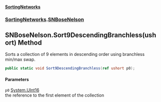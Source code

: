 #### [SortingNetworks](./index.md 'index')
### [SortingNetworks](./SortingNetworks.md 'SortingNetworks').[SNBoseNelson](./SortingNetworks-SNBoseNelson.md 'SortingNetworks.SNBoseNelson')
## SNBoseNelson.Sort9DescendingBranchless(ushort) Method
Sorts a collection of 9 elements in descending order using branchless min/max swap.  
```csharp
public static void Sort9DescendingBranchless(ref ushort p0);
```
#### Parameters
<a name='SortingNetworks-SNBoseNelson-Sort9DescendingBranchless(ushort)-p0'></a>
`p0` [System.UInt16](https://docs.microsoft.com/en-us/dotnet/api/System.UInt16 'System.UInt16')  
the reference to the first element of the collection  
  

